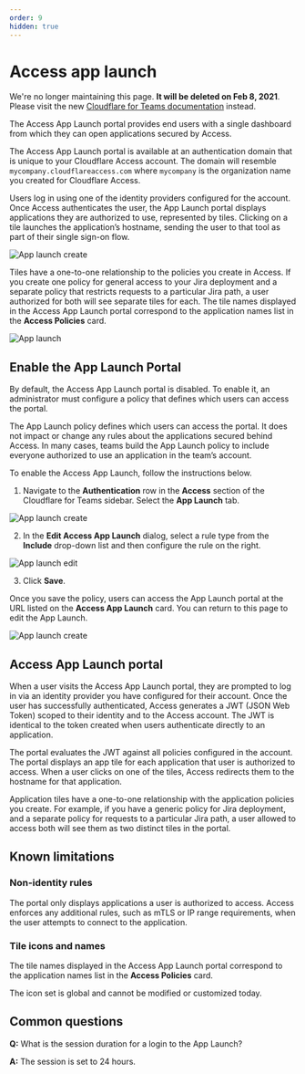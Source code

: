 ```yaml
---
order: 9
hidden: true
---
```


# Access app launch

<Aside type='warning' header='⚠️ THIS PAGE IS OUTDATED'>

We're no longer maintaining this page. **It will be deleted on Feb 8, 2021**. Please visit the new [Cloudflare for Teams documentation](https://secret.wiki/cloudflare-one/teams-docs-changes) instead.

</Aside>

The Access App Launch portal provides end users with a single dashboard from which they can open applications secured by Access.

The Access App Launch portal is available at an authentication domain that is unique to your Cloudflare Access account. The domain will resemble `mycompany.cloudflareaccess.com` where `mycompany` is the organization name you created for Cloudflare Access.

Users log in using one of the identity providers configured for the account. Once Access authenticates the user, the App Launch portal displays applications they are authorized to use, represented by tiles. Clicking on a tile launches the application’s hostname, sending the user to that tool as part of their single sign-on flow.

![App launch create](../static/app-launch/app-launch-tiles.png)

Tiles have a one-to-one relationship to the policies you create in Access. If you create one policy for general access to your Jira deployment and a separate policy that restricts requests to a particular Jira path, a user authorized for both will see separate tiles for each. The tile names displayed in the Access App Launch portal correspond to the application names list in the **Access Policies** card.

![App launch](../static/app-launch/app-launch.gif)

## Enable the App Launch Portal

By default, the Access App Launch portal is disabled. To enable it, an administrator must configure a policy that defines which users can access the portal.

The App Launch policy defines which users can access the portal. It does not impact or change any rules about the applications secured behind Access. In many cases, teams build the App Launch policy to include everyone authorized to use an application in the team’s account.

To enable the Access App Launch, follow the instructions below.

1. Navigate to the **Authentication** row in the **Access** section of the Cloudflare for Teams sidebar. Select the **App Launch** tab.

![App launch create](../static/app-launch/setup-app-launch.png)

2. In the **Edit Access App Launch** dialog, select a rule type from the **Include** drop-down list and then configure the rule on the right.

![App launch edit](../static/app-launch/configure-app-launch.png)

3. Click **Save**.

Once you save the policy, users can access the App Launch portal at the URL listed on the **Access App Launch** card. You can return to this page to edit the App Launch.

![App launch create](../static/app-launch/app-launch-enabled.png)

## Access App Launch portal

When a user visits the Access App Launch portal, they are prompted to log in via an identity provider you have configured for their account. Once the user has successfully authenticated, Access generates a JWT (JSON Web Token) scoped to their identity and to the Access account. The JWT is identical to the token created when users authenticate directly to an application.

The portal evaluates the JWT against all policies configured in the account. The portal displays an app tile for each application that user is authorized to access. When a user clicks on one of the tiles, Access redirects them to the hostname for that application.

Application tiles have a one-to-one relationship with the application policies you create. For example, if you have a generic policy for Jira deployment, and a separate policy for requests to a particular Jira path, a user allowed to access both will see them as two distinct tiles in the portal.

## Known limitations

### Non-identity rules

The portal only displays applications a user is authorized to access. Access enforces any additional rules, such as mTLS or IP range requirements, when the user attempts to connect to the application.

### Tile icons and names

The tile names displayed in the Access App Launch portal correspond to the application names list in the **Access Policies** card.

The icon set is global and cannot be modified or customized today.

## Common questions

**Q:** What is the session duration for a login to the App Launch?

**A:** The session is set to 24 hours.
